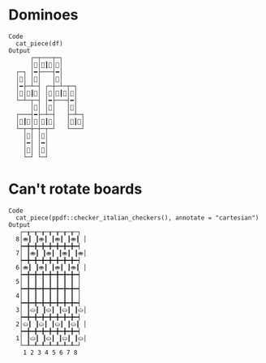 # Dominoes

    Code
      cat_piece(df)
    Output
          ┌─┬───┬─┐      
          │󼨁│󼨔┃󼨕│󼨂│      
      ┌─┐ │━├───┤━│      
      │󼨄│ │󼨁│   │󼨆│      
      │━├─┴─┤ ┌─┼─┴─┬─┐  
      │󼨄│󼨗┃󼨔│ │󼨆│󼨙┃󼨙│󼨆│  
      └─┴─┬─┤ │━├───┤━│  
          │󼨁│ │󼨅│   │󼨄│  
      ┌───┤━├─┴─┤   ├─┴─┐
      │󼨕┃󼨘│󼨅│󼨘┃󼨘│   │󼨗┃󼨓│
      └─┬─┼─┼─┬─┘   └───┘
        │󼨅│ │󼨅│          
        │━│ │━│          
        │󼨀│ │󼨄│          
        └─┘ └─┘          

# Can't rotate boards

    Code
      cat_piece(ppdf::checker_italian_checkers(), annotate = "cartesian")
    Output
       ┌─┰─┰─┰─┰─┰─┰─┰─┐
      8│⛂┃ ┃⛂┃ ┃⛂┃ ┃⛂┃ │
       ┝━╋━╋━╋━╋━╋━╋━╋━┥
      7│ ┃⛂┃ ┃⛂┃ ┃⛂┃ ┃⛂│
       ┝━╋━╋━╋━╋━╋━╋━╋━┥
      6│⛂┃ ┃⛂┃ ┃⛂┃ ┃⛂┃ │
       ┝━╋━╋━╋━╋━╋━╋━╋━┥
      5│ ┃ ┃ ┃ ┃ ┃ ┃ ┃ │
       ┝━╋━╋━╋━╋━╋━╋━╋━┥
      4│ ┃ ┃ ┃ ┃ ┃ ┃ ┃ │
       ┝━╋━╋━╋━╋━╋━╋━╋━┥
      3│ ┃⛀┃ ┃⛀┃ ┃⛀┃ ┃⛀│
       ┝━╋━╋━╋━╋━╋━╋━╋━┥
      2│⛀┃ ┃⛀┃ ┃⛀┃ ┃⛀┃ │
       ┝━╋━╋━╋━╋━╋━╋━╋━┥
      1│ ┃⛀┃ ┃⛀┃ ┃⛀┃ ┃⛀│
       └─┸─┸─┸─┸─┸─┸─┸─┘
        1 2 3 4 5 6 7 8 


